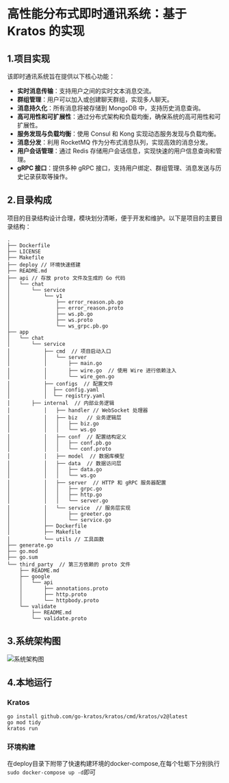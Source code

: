 # 高性能分布式即时通讯系统：基于 Kratos 的实现

## 1.项目实现

该即时通讯系统旨在提供以下核心功能：

- **实时消息传输**：支持用户之间的实时文本消息交流。
- **群组管理**：用户可以加入或创建聊天群组，实现多人聊天。
- **消息持久化**：所有消息将被存储到 MongoDB 中，支持历史消息查询。
- **高可用性和可扩展性**：通过分布式架构和负载均衡，确保系统的高可用性和可扩展性。
- **服务发现与负载均衡**：使用 Consul 和 Kong 实现动态服务发现与负载均衡。
- **消息分发**：利用 RocketMQ 作为分布式消息队列，实现高效的消息分发。
- **用户会话管理**：通过 Redis 存储用户会话信息，实现快速的用户信息查询和管理。
- **gRPC 接口**：提供多种 gRPC 接口，支持用户绑定、群组管理、消息发送与历史记录获取等操作。

## 2.目录构成

项目的目录结构设计合理，模块划分清晰，便于开发和维护。以下是项目的主要目录结构：

```
.
├── Dockerfile  
├── LICENSE
├── Makefile  
├── deploy // 环境快速搭建
├── README.md
├── api // 存放 proto 文件及生成的 Go 代码
│   └── chat
│       └── service
│           └── v1
│               ├── error_reason.pb.go
│               ├── error_reason.proto
│               ├── ws.pb.go
│               ├── ws.proto
│               └── ws_grpc.pb.go
├── app
│   └── chat
│       └── service
│           ├── cmd  // 项目启动入口
│           │   └── server
│           │       ├── main.go
│           │       ├── wire.go  // 使用 Wire 进行依赖注入
│           │       └── wire_gen.go
│           ├── configs  // 配置文件
│           │  ├── config.yaml
│           │  └── registry.yaml
│	    ├── internal  // 内部业务逻辑
│           │   ├── handler // WebSocket 处理器
│           │   ├── biz   // 业务逻辑层
│           │   │   ├── biz.go
│           │   │   └── ws.go
│           │   ├── conf  // 配置结构定义
│           │   │   ├── conf.pb.go
│           │   │   └── conf.proto
│           │   ├── model  // 数据库模型
│           │   ├── data  // 数据访问层
│           │   │   ├── data.go
│           │   │   └── ws.go
│           │   ├── server  // HTTP 和 gRPC 服务器配置
│           │   │   ├── grpc.go
│           │   │   ├── http.go
│           │   │   └── server.go
│           │   └── service  // 服务层实现
│           │       ├── greeter.go
│           │       └── service.go
│           ├── Dockerfile  
│           ├── Makefile  
│           └── utils // 工具函数
├── generate.go
├── go.mod
├── go.sum
└── third_party  // 第三方依赖的 proto 文件
    ├── README.md
    ├── google
    │   └── api
    │       ├── annotations.proto
    │       ├── http.proto
    │       └── httpbody.proto
    └── validate
        ├── README.md
        └── validate.proto
```

## 3.系统架构图
![系统架构图](https://blog.crdyjh.cn/wp-content/uploads/2024/10/wxjt-1.jpg)

## 4.本地运行

### Kratos
```
go install github.com/go-kratos/kratos/cmd/kratos/v2@latest
go mod tidy
kratos run
```
### 环境构建

在deploy目录下附带了快速构建环境的docker-compose,在每个牡蛎下分别执行`sudo docker-compose up -d`即可


